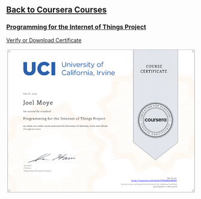 ## [Back to Coursera Courses](/README.md)
### [Programming for the Internet of Things Project](https://www.coursera.org/learn/internet-of-things-project)
[Verify or Download Certificate](https://coursera.org/verify/PY8446A2RNNF)

![](Programming-for-the-Internet-of-Things-Project.png)